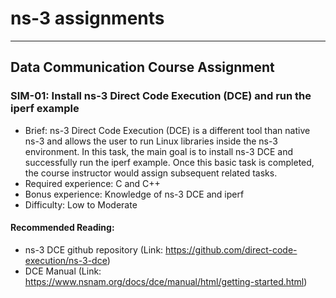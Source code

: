 # ns-3 assignments
--------------------------
## Data Communication Course Assignment 
### SIM-01: Install ns-3 Direct Code Execution (DCE) and run the iperf example
* Brief: ns-3 Direct Code Execution (DCE) is a different tool than native ns-3 and allows the user to run Linux libraries inside the ns-3 environment. In this task, the main goal is to install ns-3 DCE and successfully run the iperf example. Once this basic task is completed, the course instructor would assign subsequent related tasks.
* Required experience: C and C++
* Bonus experience: Knowledge of ns-3 DCE and iperf
* Difficulty: Low to Moderate
#### Recommended Reading:
* ns-3 DCE github repository (Link: https://github.com/direct-code-execution/ns-3-dce)
* DCE Manual (Link: https://www.nsnam.org/docs/dce/manual/html/getting-started.html)
